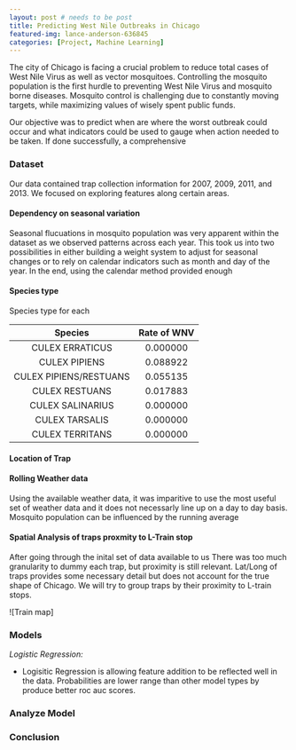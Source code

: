 ```yaml
---
layout: post # needs to be post
title: Predicting West Nile Outbreaks in Chicago
featured-img: lance-anderson-636845
categories: [Project, Machine Learning]
---
```


The city of Chicago is facing a crucial problem to reduce total cases of West Nile Virus as well as vector mosquitoes.  Controlling the mosquito population is the first hurdle to preventing West Nile Virus and mosquito borne diseases. Mosquito control is challenging due to constantly moving targets, while maximizing values of wisely spent public funds.

Our objective was to predict when are where the worst outbreak could occur and what indicators could be used to gauge when action needed to be taken. If done successfully, a comprehensive 

### Dataset

Our data contained trap collection information for 2007, 2009, 2011, and 2013. We focused on exploring features along certain areas.

#### Dependency on seasonal variation

Seasonal flucuations in mosquito population was very apparent within the dataset as we observed patterns across each year. This took us  into two possibilities in either building a weight system to adjust for seasonal changes or to rely on calendar indicators such as month and day of the year. In the end, using the calendar method provided enough 

#### Species type

Species type for each 

|Species|Rate of WNV|
|:---:|:---:|
|CULEX ERRATICUS |	0.000000|
|CULEX PIPIENS |	0.088922|
|CULEX PIPIENS/RESTUANS |	0.055135|
|CULEX RESTUANS |	0.017883|
|CULEX SALINARIUS |	0.000000|
|CULEX TARSALIS |	0.000000|
|CULEX TERRITANS |	0.000000|

#### Location of Trap



#### Rolling Weather data

Using the available weather data, it was imparitive to use the most useful set of weather data and it does not necessarly line up on a day to day basis. Mosquito population can be influenced by the running average 

#### Spatial Analysis of traps proxmity to L-Train stop

After going through the inital set of data available to us
There was too much granularity to dummy each trap, but proximity is still relevant. Lat/Long of traps provides some necessary detail but does not account for the true shape of Chicago. We will try to group traps by their proximity to L-train stops.

![Train map]


### Models

_Logistic Regression:_

- Logisitic Regression is allowing feature addition to be reflected well in the data. Probabilities are lower range than other model types by produce better roc auc scores.

### Analyze Model


### Conclusion
